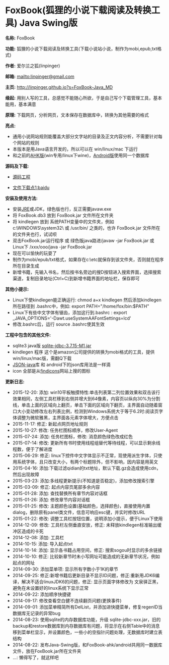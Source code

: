 # FoxBook(狐狸的小说下载阅读及转换工具) Java Swing版

**名称:** FoxBook

**功能:** 狐狸的小说下载阅读及转换工具(下载小说站小说，制作为mobi,epub,txt格式)

**作者:** 爱尔兰之狐(linpinger)

**邮箱:** <mailto:linpinger@gmail.com>

**主页:** <http://linpinger.github.io?s=FoxBook-Java_MD>

**缘起:** 用别人写的工具，总感觉不能随心所欲，于是自己写个下载管理工具，基本能用，基本满意

**原理:** 下载网页，分析网页，文本保存在数据库中，转换为其他需要的格式

**亮点:** 

-   通用小说网站规则能覆盖大部分文字站的目录及正文内容分析，不需要针对每个网站的规则
-   本版本是用Java语言开发的，所以可以在 win/linux/mac 下运行
-   和之前的[AHK版][foxbook-ahk](win专用/linux下wine)，[Android版][foxbook-android]使用同一个数据库

**源码及下载:**

-   [源码工程](https://github.com/linpinger/foxbook-java)

-   [文件下载点1:baidu][pan_baidu]

**安装及使用方法:**

- 安装[JRE](http://www.java.com/zh_CN/download/index.jsp)或JDK，绿色版也行，反正需要javaw.exe
- 将 FoxBook.db3 放到 FoxBook.jar 文件所在文件夹
- 将 kindlegen 放到 系统PATH变量中的文件夹，例如c:\WINDOWS\system32\ 或 /usr/bin/ 之类的，也许 FoxBook.jar 文件所在的文件夹也行，试试呗
- 双击FoxBook.jar运行程序 或  绿色版java路进/javaw -jar FoxBook.jar 或 Linux下 /xxx/ooo/java -jar FoxBook.jar
- 现在可以愉快的玩耍了
- 制作为mobi/epub/txt格式，如果存在c:\etc就保存到该文件夹，否则就在程序所在目录生成
- 新增书籍，先输入书名，然后按书名旁边的搜D按钮进入搜索界面，选择搜索渠道，复制目录地址(Ctrl+C)到新增书籍界面的地址栏，保存即可

**其他小提示:**

- Linux下使kindlegen能正确运行: chmod a+x kindlegen  然后添加kindlegen所在路径到 .bashrc中，例如: export PATH="/home/fox/bin:$PATH"
- Linux下有些中文字体有锯齿，添加这行到.bashrc : export _JAVA_OPTIONS='-Dawt.useSystemAAFontSettings=lcd'
- 修改.bashrc后，运行 source .bashrc使其生效

**工程中包含的其他文件:**

- sqlite3 java版 [sqlite-jdbc-3.7.15-M1.jar](https://bitbucket.org/xerial/sqlite-jdbc)
- kindlegen 程序 这个是amazon公司提供的转换为mobi格式的工具，提供win/linux/mac版，需翻Q下载
- [JSON-java](https://github.com/douglascrockford/JSON-java)库 和 android下的json库用法是一样滴
- icon 全部是从[findicons](http://findicons.com)网站上搜的图标


**更新日志:**

- 2015-12-20: 添加: win10平板触摸特性:单击列表第二列位置效果和双击该行效果相同，左侧工具栏移到右侧并增大到64像素，内容页以纵向30%为分割线，单击上面的区域向上翻页，单击下面的区域向下翻页，主界面自动随着窗口大小变动修改左右列表比例，检测到Windows系统大于等于6.2时:阅读页字体调整为微软雅黑，主界面各元素字体增大，方便点击
- 2015-11-17: 修正: 新起点网页地址规则
- 2015-10-27: 修改: 任务栏图标顺序，修改User-Agent
- 2015-07-24: 添加: 任务栏图标，修改: 消息颜色绿色改成红色
- 2015-07-14: 修改: 更新所有书时使用线程组替代等待线程，可以显示剩余线程数，便于了解进度
- 2015-06-29: 修正: linux下控件中文字体显示不正常，现使用派生字体，只使用系统字体，且只改变大小，有两个标题除外，但不影响，因内容是用英文
- 2015-04-16: 添加:下载过滤qidian的txt地址，默认下载.gz会造成使用cdn，然后出现故障
- 2015-03-23: 添加:多线程更新提示(不知道是否稳定)，添加修改搜索引擎
- 2015-03-09: 修正: 起点内容页尾部多余内容
- 2015-01-28: 添加: 查找替换所有章节内容对话框
- 2015-01-26: 添加: 修改章节内容对话框
- 2015-01-25: 修改: 主题颜色设置(基础颜色，选择颜色)，直接使用内置dialog，删除原有panel类文件，信息可响应esc键，并实时修改URL
- 2015-01-22: 修改: 调整工具栏按钮位置，说明添加小提示，便于Linux下使用
- 2014-12-09: 修改: 工具栏左侧垂直安放，修正: 未释放kindlegen标准输出缓冲区造成的卡死
- 2014-12-08: 添加: 工具栏
- 2014-10-15: 添加: 导入起点txt
- 2014-10-14: 添加: 显示各书籍占用空间，修正: 搜索sogou时显示的多余链接
- 2014-10-10: 修正: 比较新章节时未小写网址可能造成的无新章节状况，例如起点的网址
- 2014-09-30: 添加菜单项: 显示所有字数小于1K的章节
- 2014-09-25: 修正:新增书籍后更新目录不显示ID问题，修正:重新用JDK6编译，解决不适合linuxJDK6的问题，修正: 显示页面字体修改为 文泉驿正黑，避免在未设置好的linux系统下显示正常
- 2014-09-22: 添加顺序快捷键
- 2014-09-17: 修改查看空白健不连续翻页问题(更换事件)
- 2014-09-01: 添加菜单精简所有DelList，并添加进快捷菜单，修复regenID当数据库无记录的异常bug
- 2014-08-23: 使用sqlite的内存数据库功能，升级 sqlite-jdbc-xxx.jar，旧的backup和restore数据库到内存数据库有问题，将显示在右侧Table中的消息移到菜单栏显示，并设置颜色，一些小的空指针问题处理，无数据库时建立表结构
- 2014-08-22: 发布Java-Swing版，和FoxBook-ahk/android共用同一数据库文件，放在FoxBook.jar所在文件夹
- ...: 懒得写了，就这样吧


[foxbook-ahk]: https://github.com/linpinger/foxbook-ahk
[foxbook-android]: https://github.com/linpinger/foxbook-android
[pan_baidu]: http://pan.baidu.com/s/1bnqxdjL "百度网盘共享"
